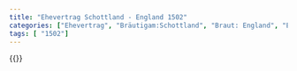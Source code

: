 ```yaml
---
title: "Ehevertrag Schottland - England 1502"
categories: ["Ehevertrag", "Bräutigam:Schottland", "Braut: England", "Eheschließung vollzogen?:Ja", "verschiedenkonfessionelle Ehe?:Nein", "Dynastie Bräutigam:Stuart", "Akteur Bräutigam:Stuart", "Akteur Braut:Tudor", "Textbezug?:nein", "Ständisch?:ja", "Ratifikation?:nein", "Sonstiges?:ja", "Bräutigam:Schottland", "Braut: England"]
tags: [ "1502"]
---
```

<!--more-->
{{<v78>}}